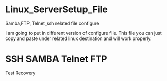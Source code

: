 # Linux_ServerSetup_File
Samba,FTP, Telnet_ssh related file configure

I am going to put in different version of configure file. This file you can just copy and paste under related linux destination and will work properly.


SSH
SAMBA
Telnet
FTP
======================================
Test Recovery
